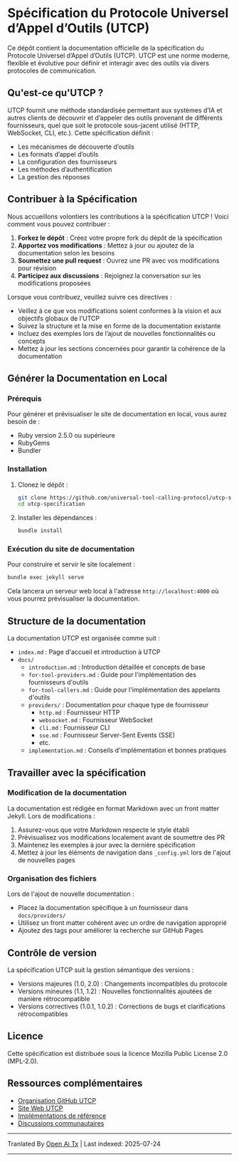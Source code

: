 # Spécification du Protocole Universel d’Appel d’Outils (UTCP)

Ce dépôt contient la documentation officielle de la spécification du Protocole Universel d’Appel d’Outils (UTCP). UTCP est une norme moderne, flexible et évolutive pour définir et interagir avec des outils via divers protocoles de communication.

## Qu'est-ce qu'UTCP ?

UTCP fournit une méthode standardisée permettant aux systèmes d’IA et autres clients de découvrir et d’appeler des outils provenant de différents fournisseurs, quel que soit le protocole sous-jacent utilisé (HTTP, WebSocket, CLI, etc.). Cette spécification définit :

- Les mécanismes de découverte d’outils
- Les formats d’appel d’outils
- La configuration des fournisseurs
- Les méthodes d’authentification
- La gestion des réponses

## Contribuer à la Spécification

Nous accueillons volontiers les contributions à la spécification UTCP ! Voici comment vous pouvez contribuer :

1. **Forkez le dépôt** : Créez votre propre fork du dépôt de la spécification
2. **Apportez vos modifications** : Mettez à jour ou ajoutez de la documentation selon les besoins
3. **Soumettez une pull request** : Ouvrez une PR avec vos modifications pour révision
4. **Participez aux discussions** : Rejoignez la conversation sur les modifications proposées

Lorsque vous contribuez, veuillez suivre ces directives :

- Veillez à ce que vos modifications soient conformes à la vision et aux objectifs globaux de l’UTCP
- Suivez la structure et la mise en forme de la documentation existante
- Incluez des exemples lors de l’ajout de nouvelles fonctionnalités ou concepts
- Mettez à jour les sections concernées pour garantir la cohérence de la documentation

## Générer la Documentation en Local

### Prérequis

Pour générer et prévisualiser le site de documentation en local, vous aurez besoin de :

- Ruby version 2.5.0 ou supérieure
- RubyGems
- Bundler

### Installation

1. Clonez le dépôt :
   ```bash
   git clone https://github.com/universal-tool-calling-protocol/utcp-specification.git
   cd utcp-specification
   ```
2. Installer les dépendances :

   ```bash
   bundle install
   ```
### Exécution du site de documentation

Pour construire et servir le site localement :


```bash
bundle exec jekyll serve
```
Cela lancera un serveur web local à l'adresse `http://localhost:4000` où vous pourrez prévisualiser la documentation.

## Structure de la documentation

La documentation UTCP est organisée comme suit :

- `index.md` : Page d'accueil et introduction à UTCP
- `docs/`
  - `introduction.md` : Introduction détaillée et concepts de base
  - `for-tool-providers.md` : Guide pour l'implémentation des fournisseurs d'outils
  - `for-tool-callers.md` : Guide pour l'implémentation des appelants d'outils
  - `providers/` : Documentation pour chaque type de fournisseur
    - `http.md` : Fournisseur HTTP
    - `websocket.md` : Fournisseur WebSocket
    - `cli.md` : Fournisseur CLI
    - `sse.md` : Fournisseur Server-Sent Events (SSE)
    - etc.
  - `implementation.md` : Conseils d'implémentation et bonnes pratiques

## Travailler avec la spécification

### Modification de la documentation

La documentation est rédigée en format Markdown avec un front matter Jekyll. Lors de modifications :

1. Assurez-vous que votre Markdown respecte le style établi
2. Prévisualisez vos modifications localement avant de soumettre des PR
3. Maintenez les exemples à jour avec la dernière spécification
4. Mettez à jour les éléments de navigation dans `_config.yml` lors de l'ajout de nouvelles pages

### Organisation des fichiers

Lors de l'ajout de nouvelle documentation :

- Placez la documentation spécifique à un fournisseur dans `docs/providers/`
- Utilisez un front matter cohérent avec un ordre de navigation approprié
- Ajoutez des tags pour améliorer la recherche sur GitHub Pages

## Contrôle de version

La spécification UTCP suit la gestion sémantique des versions :

- Versions majeures (1.0, 2.0) : Changements incompatibles du protocole
- Versions mineures (1.1, 1.2) : Nouvelles fonctionnalités ajoutées de manière rétrocompatible
- Versions correctives (1.0.1, 1.0.2) : Corrections de bugs et clarifications rétrocompatibles

## Licence

Cette spécification est distribuée sous la licence Mozilla Public License 2.0 (MPL-2.0).

## Ressources complémentaires

- [Organisation GitHub UTCP](https://github.com/universal-tool-calling-protocol)
- [Site Web UTCP](https://utcp.io)
- [Implémentations de référence](https://github.com/universal-tool-calling-protocol/python-utcp)
- [Discussions communautaires](https://github.com/universal-tool-calling-protocol/utcp-specification/discussions)



---

Tranlated By [Open Ai Tx](https://github.com/OpenAiTx/OpenAiTx) | Last indexed: 2025-07-24

---